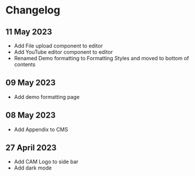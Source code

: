 # Changelog

## 11 May 2023
- Add File upload component to editor
- Add YouTube editor component to editor
- Renamed Demo formatting to Formatting Styles and moved to bottom of contents

## 09 May 2023
- Add demo formatting page

## 08 May 2023
- Add Appendix to CMS

## 27 April 2023
- Add CAM Logo to side bar
- Add dark mode